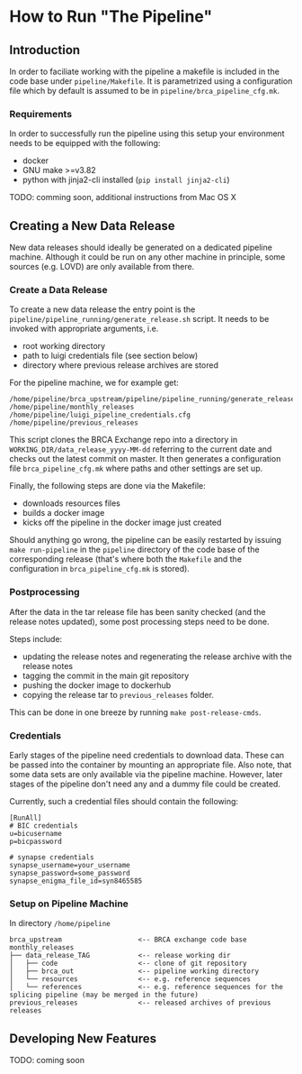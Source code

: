 # How to Run "The Pipeline"

## Introduction

In order to faciliate working with the pipeline a makefile is included in the code base under `pipeline/Makefile`. It is parametrized using a configuration file which by default is assumed to be in `pipeline/brca_pipeline_cfg.mk`.

### Requirements

In order to successfully run the pipeline using this setup your environment needs to be equipped with the following:

* docker
* GNU make >=v3.82
* python with jinja2-cli installed (`pip install jinja2-cli`)

TODO: comming soon, additional instructions from Mac OS X

## Creating a New Data Release

New data releases should ideally be generated on a dedicated pipeline machine. Although it could be run on any other machine in principle, some sources (e.g. LOVD) are only available from there.

### Create a Data Release
To create a new data release the entry point is the `pipeline/pipeline_running/generate_release.sh` script. It needs to be invoked with appropriate arguments, i.e.

 * root working directory
 * path to luigi credentials file (see section below)
 * directory where previous release archives are stored

For the pipeline machine, we for example get:

```
/home/pipeline/brca_upstream/pipeline/pipeline_running/generate_release.sh /home/pipeline/monthly_releases /home/pipeline/luigi_pipeline_credentials.cfg /home/pipeline/previous_releases
```

This script clones the BRCA Exchange repo into a directory in `WORKING_DIR/data_release_yyyy-MM-dd` referring to the current date and checks out the latest commit on master. It then generates a configuration file `brca_pipeline_cfg.mk` where paths and other settings are set up.

Finally, the following steps are done via the Makefile: 
 * downloads resources files
 * builds a docker image
 * kicks off the pipeline in the docker image just created

Should anything go wrong, the pipeline can be easily restarted by issuing `make run-pipeline` in the `pipeline` directory of the code base of the corresponding release (that's where both the `Makefile` and the configuration in `brca_pipeline_cfg.mk` is stored).

### Postprocessing

After the data in the tar release file has been sanity checked (and the release notes updated), some post processing steps need to be done.

Steps include:
 * updating the release notes and regenerating the release archive with the release notes
 * tagging the commit in the main git repository
 * pushing the docker image to dockerhub
 * copying the release tar to `previous_releases` folder.

This can be done in one breeze by running `make post-release-cmds`.

### Credentials

Early stages of the pipeline need credentials to download data. These can be passed into the container by mounting an appropriate file. Also note, that some data sets are only available via the pipeline machine. However, later stages of the pipeline don't need any and a dummy file could be created.

Currently, such a credential files should contain the following:

```
[RunAll]
# BIC credentials
u=bicusername
p=bicpassword

# synapse credentials
synapse_username=your_username
synapse_password=some_password
synapse_enigma_file_id=syn8465585

```

### Setup on Pipeline Machine

In directory `/home/pipeline`

```
brca_upstream                   <-- BRCA exchange code base
monthly_releases
├── data_release_TAG            <-- release working dir
│   ├── code                    <-- clone of git repository 
│   ├── brca_out                <-- pipeline working directory
│   └── resources               <-- e.g. reference sequences
│   └── references              <-- e.g. reference sequences for the splicing pipeline (may be merged in the future)
previous_releases               <-- released archives of previous releases
```

## Developing New Features

TODO: coming soon
